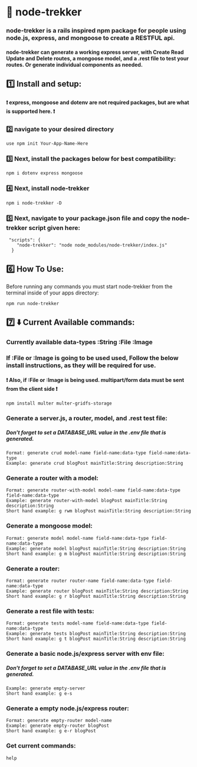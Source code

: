 # :rocket: node-trekker

### node-trekker is a rails inspired npm package for people using node.js, express, and mongoose to create a RESTFUL api.

#### node-trekker can generate a working express server, with Create Read Update and Delete routes, a mongoose model, and a .rest file to test your routes. Or generate individual components as needed. 

## :one: Install and setup:
#### :heavy_exclamation_mark: express, mongoose and dotenv are not required packages, but are what is supported here. :heavy_exclamation_mark:

### :two: navigate to your desired directory

``` use npm init Your-App-Name-Here ```

### :three: Next, install the packages below for best compatibility:

``` npm i dotenv express mongoose ```
### :four: Next, install node-trekker

``` npm i node-trekker -D ```

### :five: Next, navigate to your package.json file and copy the node-trekker script given here:

```
 "scripts": {
    "node-trekker": "node node_modules/node-trekker/index.js"
  }
```

 ## :six: How To Use:

 Before running any commands you must start node-trekker from the terminal inside of your apps directory:

 ``` npm run node-trekker ```

 ## :seven: :arrow_down: Current Available commands:
 
 ### Currently available data-types :String :File :Image
 ### If :File or :Image is going to be used used, Follow the below install instructions, as they will be required for use.
 #### :heavy_exclamation_mark: Also, if :File or :Image is being used. multipart/form data must be sent from the client side :heavy_exclamation_mark:
 
 ```npm install multer multer-gridfs-storage ```

 ### Generate a server.js, a router, model, and .rest test file:
 ##### Don't forget to set a DATABASE_URL value in the .env file that is generated.
 ```
 Format: generate crud model-name field-name:data-type field-name:data-type
 Example: generate crud blogPost mainTitle:String description:String 
 ```

 ### Generate a router with a model:
 ``` 
 Format: generate router-with-model model-name field-name:data-type field-name:data-type
 Example: generate router-with-model blogPost mainTitle:String description:String  
 Short hand example: g rwm blogPost mainTitle:String description:String 
 ```

 ### Generate a mongoose model:
 ```
 Format: generate model model-name field-name:data-type field-name:data-type
 Example: generate model blogPost mainTitle:String description:String 
 Short hand example: g m blogPost mainTitle:String description:String 
 ```

 ### Generate a router:
 ```
 Format: generate router router-name field-name:data-type field-name:data-type
 Example: generate router blogPost mainTitle:String description:String 
 Short hand example: g r blogPost mainTitle:String description:String 
 ```

 ### Generate a rest file with tests:
 ``` 
 Format: generate tests model-name field-name:data-type field-name:data-type
 Example: generate tests blogPost mainTitle:String description:String 
 Short hand example: g t blogPost mainTitle:String description:String 
 ```

 ### Generate a basic node.js/express server with env file:
 ##### Don't forget to set a DATABASE_URL value in the .env file that is generated.
 ```
 Example: generate empty-server 
 Short hand example: g e-s
 ```

 ### Generate a empty node.js/express router:
 ```
 Format: generate empty-router model-name
 Example: generate empty-router blogPost
 Short hand example: g e-r blogPost
 ```

 ### Get current commands:
 ```
 help
 ```


